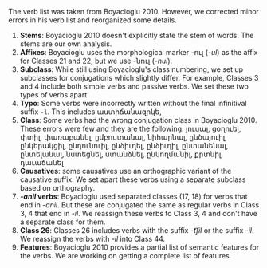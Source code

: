 
The verb list was taken from Boyacioglu 2010. However, we corrected minor errors in his verb list and reorganized some details. 

1. **Stems**: Boyacioglu 2010 doesn't explicitly state the stem of words. The stems are our own analysis. 
2. **Affixes**: Boyacioglu uses the morphological marker -ուլ (*-ul*) as the affix for Classes 21 and 22, but we use -նուլ (*-nul*).
3. **Subclass**: While still using Boyacioglu's class numbering, we set up subclasses for conjugations which slightly differ. For example, Classes 3 and 4 include both simple verbs and passive verbs. We set these two types of verbs apart.
3. **Typo**: Some verbs were incorrectly written without the final infinitival suffix `-l`. This includes աստիճանազրկե,
4. **Class**: Some verbs had the wrong conjugation class in Boyacioglu 2010. These errors were few and they are the following: յուսալ, ցօղուել, փտիլ, փառաբանել, ըմբոստանալ, նիհարնալ, ընծայուիլ, ընկերակցիլ, ընդունուիլ, ընձիւղել, ընձիւղիլ, ընտանենալ, ընտելանալ, նստեցնել, ստանձնել, ընկողմանիլ, քրտնիլ, դաւաճանել
5. **Causatives**: some causatives use an orthographic variant of the causative suffix. We set apart these verbs using a separate subclass based on orthography.
6. ***-anil* verbs**: Boyacioglu used separated classes (17, 18) for verbs that end in *-anil*. But these are conjugated the same as regular verbs in Class 3, 4 that end in *-il*. We reassign these verbs to Class 3, 4 and don't have a separate class for them.
7. **Class 26**: Classes 26 includes verbs with the suffix *-t͡ʃil* or the suffix *-il*. We reassign the verbs with *-il* into Class 44.
9. **Features**: Boyacioglu 2010 provides a partial list of semantic features for the verbs. We are working on getting a complete list of features.


